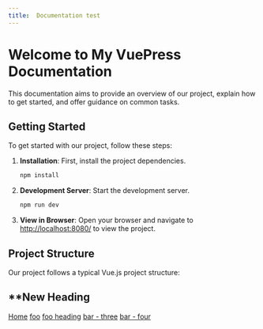 ```yaml
---
title:  Documentation test
---
```


# Welcome to My VuePress Documentation

This documentation aims to provide an overview of our project, explain how to get started, and offer guidance on common tasks.

## Getting Started

To get started with our project, follow these steps:

1. **Installation**: First, install the project dependencies.

    ```bash
    npm install
    ```

2. **Development Server**: Start the development server.

    ```bash
    npm run dev
    ```

3. **View in Browser**: Open your browser and navigate to [http://localhost:8080/](http://localhost:8080/) to view the project.

## Project Structure

Our project follows a typical Vue.js project structure:

## **New Heading


[Home](/) <!-- Sends the user to the root README.md -->
[foo](/foo/) <!-- Sends the user to index.html of directory foo -->
[foo heading](./#heading) <!-- Anchors user to a heading in the foo README file -->
[bar - three](../bar/three.md) <!-- You can append .md (recommended) -->
[bar - four](../bar/four.html) <!-- Or you can append .html -->